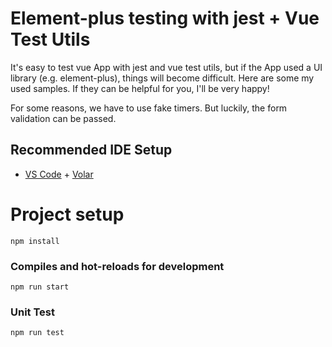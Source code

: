 # Element-plus testing with jest + Vue Test Utils

It's easy to test vue App with jest and vue test utils, but if the App used a UI library (e.g. element-plus), things will become difficult. Here are some my used samples. If they can be helpful for you, I'll be very happy!

For some reasons, we have to use fake timers. But luckily, the form validation can be passed.

## Recommended IDE Setup

- [VS Code](https://code.visualstudio.com/) + [Volar](https://marketplace.visualstudio.com/items?itemName=Vue.volar)

# Project setup

```
npm install
```

### Compiles and hot-reloads for development

```
npm run start
```

### Unit Test

```
npm run test
```

